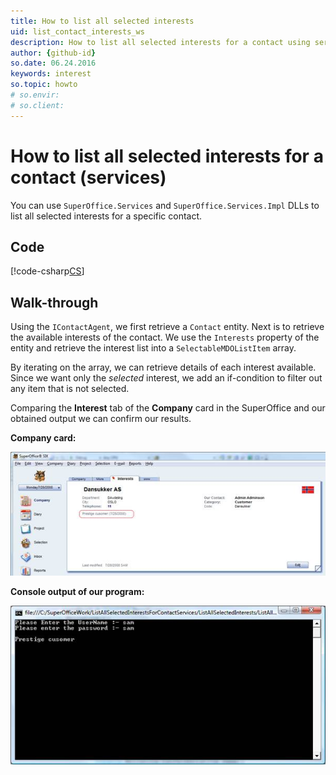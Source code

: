 ```yaml
---
title: How to list all selected interests
uid: list_contact_interests_ws
description: How to list all selected interests for a contact using services
author: {github-id}
so.date: 06.24.2016
keywords: interest
so.topic: howto
# so.envir:
# so.client:
---
```


# How to list all selected interests for a contact (services)

You can use  `SuperOffice.Services` and `SuperOffice.Services.Impl` DLLs to list all selected interests for a specific contact.

## Code

[!code-csharp[CS](includes/list-interests-services.cs)]

## Walk-through

Using the `IContactAgent`, we first retrieve a `Contact` entity. Next is to retrieve the available interests of the contact. We use the `Interests` property of the entity and retrieve the interest list into a `SelectableMDOListItem` array.

By iterating on the array, we can retrieve details of each interest available. Since we want only the *selected* interest, we add an if-condition to filter out any item that is not selected.

Comparing the **Interest** tab of the **Company** card in the SuperOffice and our obtained output we can confirm our results.

**Company card:**

![07][img1]

**Console output of our program:**

![output][img2]

<!-- Referenced images -->
[img1]: media/image007.jpg
[img2]: media/image008.jpg
